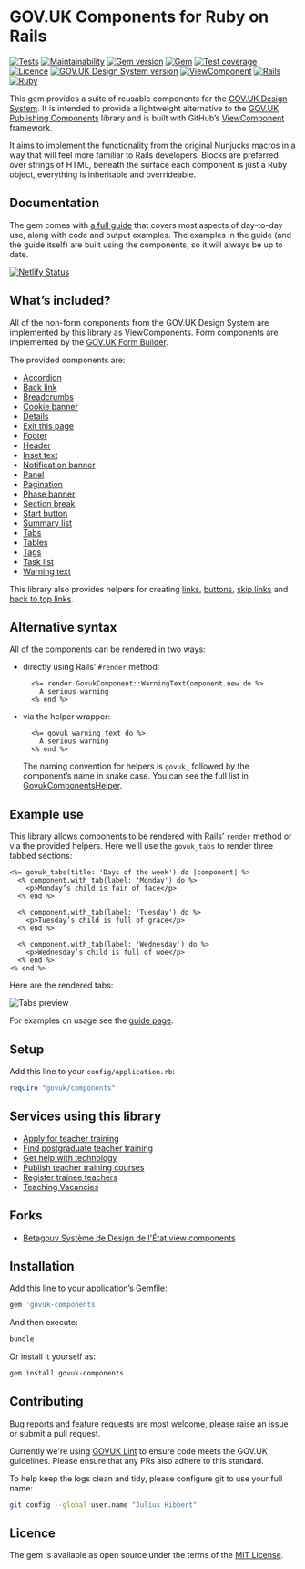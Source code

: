# GOV.UK Components for Ruby on Rails

[![Tests](https://github.com/x-govuk/govuk-components/workflows/Tests/badge.svg)](https://github.com/x-govuk/govuk-components/actions?query=workflow%3ATests)
[![Maintainability](https://api.codeclimate.com/v1/badges/cbcbc140f300b920d833/maintainability)](https://codeclimate.com/github/x-govuk/govuk-components/maintainability)
[![Gem version](https://badge.fury.io/rb/govuk-components.svg)](https://badge.fury.io/rb/govuk-components)
[![Gem](https://img.shields.io/gem/dt/govuk-components?logo=rubygems)](https://rubygems.org/gems/govuk-components)
[![Test coverage](https://api.codeclimate.com/v1/badges/cbcbc140f300b920d833/test_coverage)](https://codeclimate.com/github/x-govuk/govuk-components/test_coverage)
[![Licence](https://img.shields.io/github/license/x-govuk/govuk-components)](https://github.com/x-govuk/govuk-components/blob/main/LICENSE.txt)
[![GOV.UK Design System version](https://img.shields.io/badge/GOV.UK%20Design%20System-5.0.0-brightgreen)](https://design-system.service.gov.uk)
[![ViewComponent](https://img.shields.io/badge/ViewComponent-3.3.0-brightgreen)](https://viewcomponent.org/)
[![Rails](https://img.shields.io/badge/Rails-7.0.8%20%E2%95%B1%207.1.0-E16D6D)](https://weblog.rubyonrails.org/releases/)
[![Ruby](https://img.shields.io/badge/Ruby-3.0.6%20%20%E2%95%B1%203.1.4%20%20%E2%95%B1%203.2.2-E16D6D)](https://www.ruby-lang.org/en/downloads/)

This gem provides a suite of reusable components for the [GOV.UK Design System](https://design-system.service.gov.uk/). It is intended to provide a lightweight alternative to the [GOV.UK Publishing Components](https://github.com/alphagov/govuk_publishing_components) library and is built with GitHub’s [ViewComponent](https://github.com/github/view_component) framework.

It aims to implement the functionality from the original Nunjucks macros in a way that will feel more familiar to Rails developers. Blocks are preferred over strings of HTML, beneath the surface each component is just a Ruby object, everything is inheritable and overrideable.

## Documentation

The gem comes with [a full guide](https://govuk-components.netlify.app/) that covers most aspects of day-to-day use, along with code and output examples. The examples in the guide (and the guide itself) are built using the components, so it will always be up to date.

[![Netlify Status](https://api.netlify.com/api/v1/badges/d40a5a0a-b086-4c35-b046-97fbcbf9f219/deploy-status)](https://app.netlify.com/sites/govuk-components/deploys)

## What’s included?

All of the non-form components from the GOV.UK Design System are implemented by this library as ViewComponents. Form components are implemented by the [GOV.UK Form Builder](https://govuk-form-builder.netlify.app/).

The provided components are:

* [Accordion](https://govuk-components.netlify.app/components/accordion)
* [Back link](https://govuk-components.netlify.app/components/back-link)
* [Breadcrumbs](https://govuk-components.netlify.app/components/breadcrumbs)
* [Cookie banner](https://govuk-components.netlify.app/components/cookie-banner)
* [Details](https://govuk-components.netlify.app/components/details)
* [Exit this page](https://govuk-components.netlify.app/components/exit-this-page)
* [Footer](https://govuk-components.netlify.app/components/footer)
* [Header](https://govuk-components.netlify.app/components/header)
* [Inset text](https://govuk-components.netlify.app/components/inset-text)
* [Notification banner](https://govuk-components.netlify.app/components/notification-banner)
* [Panel](https://govuk-components.netlify.app/components/panel)
* [Pagination](https://govuk-components.netlify.app/components/pagination)
* [Phase banner](https://govuk-components.netlify.app/components/phase-banner)
* [Section break](https://govuk-components.netlify.app/components/section-break)
* [Start button](https://govuk-components.netlify.app/components/start-button)
* [Summary list](https://govuk-components.netlify.app/components/summary-list)
* [Tabs](https://govuk-components.netlify.app/components/tabs)
* [Tables](https://govuk-components.netlify.app/components/table)
* [Tags](https://govuk-components.netlify.app/components/tag)
* [Task list](https://govuk-components.netlify.app/components/task-list)
* [Warning text](https://govuk-components.netlify.app/components/warning-text)

This library also provides helpers for creating [links](https://govuk-components.netlify.app/helpers/link),
[buttons](https://govuk-components.netlify.app/helpers/button), [skip links](https://govuk-components.netlify.app/helpers/skip-link)
and [back to top links](https://govuk-components.netlify.app/helpers/back-to-top-link).

## Alternative syntax

All of the components can be rendered in two ways:

* directly using Rails’ `#render` method:

  ```erb
    <%= render GovukComponent::WarningTextComponent.new do %>
      A serious warning
    <% end %>
  ```

* via the helper wrapper:

  ```erb
    <%= govuk_warning_text do %>
      A serious warning
    <% end %>
  ```

  The naming convention for helpers is `govuk_` followed by the component’s name in snake case. You can see the full list in [GovukComponentsHelper](app/helpers/govuk_components_helper.rb).

## Example use

This library allows components to be rendered with Rails’ `render` method or via the provided helpers. Here we’ll use the `govuk_tabs` to render three tabbed sections:

```erb
<%= govuk_tabs(title: 'Days of the week') do |component| %>
  <% component.with_tab(label: 'Monday') do %>
    <p>Monday’s child is fair of face</p>
  <% end %>

  <% component.with_tab(label: 'Tuesday') do %>
    <p>Tuesday’s child is full of grace</p>
  <% end %>

  <% component.with_tab(label: 'Wednesday') do %>
    <p>Wednesday’s child is full of woe</p>
  <% end %>
<% end %>
```

Here are the rendered tabs:

![Tabs preview](docs/images/tabs.png)

For examples on usage see the [guide page](https://govuk-components.netlify.app/).

## Setup

Add this line to your `config/application.rb`:

```ruby
require "govuk/components"
```

## Services using this library

* [Apply for teacher training](https://github.com/DFE-Digital/apply-for-teacher-training)
* [Find postgraduate teacher training](https://github.com/DFE-Digital/find-teacher-training)
* [Get help with technology](https://github.com/DFE-Digital/get-help-with-tech)
* [Publish teacher training courses](https://github.com/DFE-Digital/publish-teacher-training)
* [Register trainee teachers](https://github.com/DFE-Digital/register-trainee-teachers)
* [Teaching Vacancies](https://github.com/DFE-Digital/teaching-vacancies)

## Forks

* [Betagouv Système de Design de l'État view components](https://betagouv.github.io/dsfr-view-components/)

## Installation

Add this line to your application’s Gemfile:

```ruby
gem 'govuk-components'
```

And then execute:

```sh
bundle
```

Or install it yourself as:

```sh
gem install govuk-components
```

## Contributing

Bug reports and feature requests are most welcome, please raise an issue or submit a pull request.

Currently we're using [GOVUK Lint](https://github.com/alphagov/govuk-lint) to ensure code meets the GOV.UK guidelines. Please ensure that any PRs also adhere to this standard.

To help keep the logs clean and tidy, please configure git to use your full name:

```sh
git config --global user.name "Julius Hibbert"
```

## Licence

The gem is available as open source under the terms of the [MIT License](https://opensource.org/licenses/MIT).
